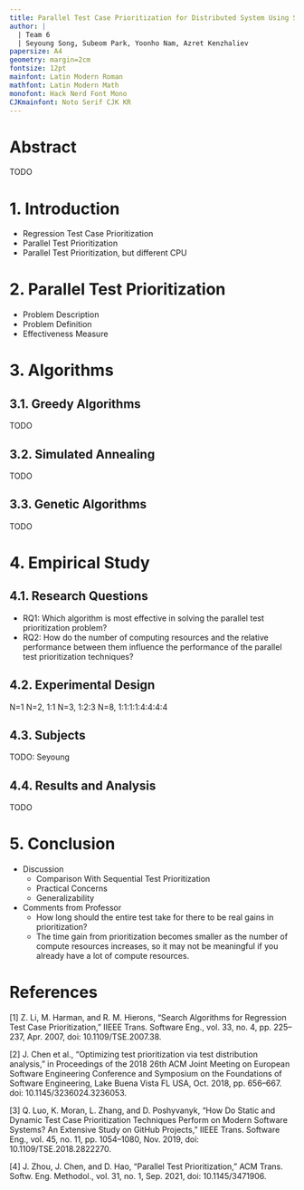 ```yaml
---
title: Parallel Test Case Prioritization for Distributed System Using Search Algorithms
author: |
  | Team 6
  | Seyoung Song, Subeom Park, Yoonho Nam, Azret Kenzhaliev
papersize: A4
geometry: margin=2cm
fontsize: 12pt
mainfont: Latin Modern Roman
mathfont: Latin Modern Math
monofont: Hack Nerd Font Mono
CJKmainfont: Noto Serif CJK KR
---
```


# Abstract

TODO

# 1. Introduction

- Regression Test Case Prioritization
- Parallel Test Prioritization
- Parallel Test Prioritization, but different CPU

# 2. Parallel Test Prioritization

- Problem Description
- Problem Definition
- Effectiveness Measure

# 3. Algorithms

## 3.1. Greedy Algorithms

TODO

## 3.2. Simulated Annealing

TODO

## 3.3. Genetic Algorithms

TODO

# 4. Empirical Study

## 4.1. Research Questions

- RQ1: Which algorithm is most effective in solving the parallel test prioritization problem?
- RQ2: How do the number of computing resources and the relative performance between them influence the performance of the parallel test prioritization techniques?

## 4.2. Experimental Design

N=1
N=2, 1:1
N=3, 1:2:3
N=8, 1:1:1:1:4:4:4:4

## 4.3. Subjects

TODO: Seyoung

## 4.4. Results and Analysis

TODO

# 5. Conclusion

- Discussion
  - Comparison With Sequential Test Prioritization
  - Practical Concerns
  - Generalizability
- Comments from Professor
  - How long should the entire test take for there to be real gains in prioritization?
  - The time gain from prioritization becomes smaller as the number of compute resources increases, so it may not be meaningful if you already have a lot of compute resources.

# References

[1] Z. Li, M. Harman, and R. M. Hierons, “Search Algorithms for Regression Test Case Prioritization,” IIEEE Trans. Software Eng., vol. 33, no. 4, pp. 225–237, Apr. 2007, doi: 10.1109/TSE.2007.38.

[2] J. Chen et al., “Optimizing test prioritization via test distribution analysis,” in Proceedings of the 2018 26th ACM Joint Meeting on European Software Engineering Conference and Symposium on the Foundations of Software Engineering, Lake Buena Vista FL USA, Oct. 2018, pp. 656–667. doi: 10.1145/3236024.3236053.

[3] Q. Luo, K. Moran, L. Zhang, and D. Poshyvanyk, “How Do Static and Dynamic Test Case Prioritization Techniques Perform on Modern Software Systems? An Extensive Study on GitHub Projects,” IIEEE Trans. Software Eng., vol. 45, no. 11, pp. 1054–1080, Nov. 2019, doi: 10.1109/TSE.2018.2822270.

[4] J. Zhou, J. Chen, and D. Hao, “Parallel Test Prioritization,” ACM Trans. Softw. Eng. Methodol., vol. 31, no. 1, Sep. 2021, doi: 10.1145/3471906.
